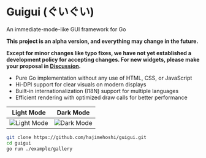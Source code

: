 # Guigui (ぐいぐい)

An immediate-mode-like GUI framework for Go

**This project is an alpha version, and everything may change in the future.**

**Except for minor changes like typo fixes, we have not yet established a development policy for accepting changes. For new widgets, please make your proposal in [Discussion](https://github.com/hajimehoshi/guigui/discussions/13).**

 * Pure Go implementation without any use of HTML, CSS, or JavaScript
 * Hi-DPI support for clear visuals on modern displays
 * Built-in internationalization (I18N) support for multiple languages
 * Efficient rendering with optimized draw calls for better performance

| Light Mode | Dark Mode |
| --- | --- |
| ![Light Mode](lightmode.png) | ![Dark Mode](darkmode.png) |

```sh
git clone https://github.com/hajimehoshi/guigui.git
cd guigui
go run ./example/gallery
```

